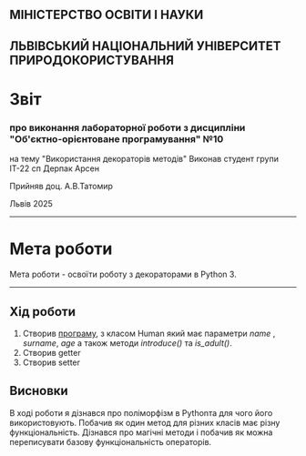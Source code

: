 ## МІНІСТЕРСТВО ОСВІТИ І НАУКИ 
## ЛЬВІВСЬКИЙ НАЦІОНАЛЬНИЙ УНІВЕРСИТЕТ ПРИРОДОКОРИСТУВАННЯ
# Звіт
### про виконання лабораторної роботи з дисципліни "Об'єктно-орієнтоване програмування" №10
на тему "Використання декораторів методів"
Виконав студент групи ІТ-22 сп 
Дерпак Арсен

Прийняв доц. А.В.Татомир

Львів 2025

______________
# Мета роботи
Мета роботи - освоїти роботу з декораторами в Python 3.

______________
## Хід роботи
1. Створив [програму](lab-10-decorators.py), з класом Human який має параметри *name* , *surname*, *age* а також методи *introduce()* та *is_adult()*.
2. Створив getter
3. Створив setter

## Висновки
В ході роботи я дізнався про поліморфізм в Pythonта для чого його використовують. Побачив як один метод для різних класів має різну функціональність. Дізнався про магічні методи і побачив як можна переписувати базову функціональність операторів.